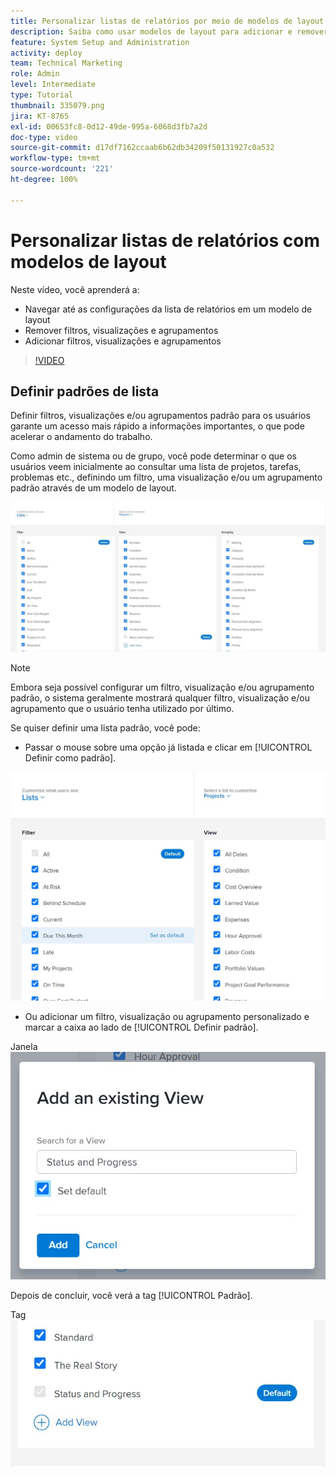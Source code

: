 ```yaml
---
title: Personalizar listas de relatórios por meio de modelos de layout
description: Saiba como usar modelos de layout para adicionar e remover filtros, visualizações e grupos das listas de relatórios.
feature: System Setup and Administration
activity: deploy
team: Technical Marketing
role: Admin
level: Intermediate
type: Tutorial
thumbnail: 335079.png
jira: KT-8765
exl-id: 00653fc8-0d12-49de-995a-6068d3fb7a2d
doc-type: video
source-git-commit: d17df7162ccaab6b62db34209f50131927c0a532
workflow-type: tm+mt
source-wordcount: '221'
ht-degree: 100%

---
```


# Personalizar listas de relatórios com modelos de layout

Neste vídeo, você aprenderá a:

* Navegar até as configurações da lista de relatórios em um modelo de layout
* Remover filtros, visualizações e agrupamentos
* Adicionar filtros, visualizações e agrupamentos

>[!VIDEO](https://video.tv.adobe.com/v/335079/?quality=12&learn=on&enablevpops)

## Definir padrões de lista

Definir filtros, visualizações e/ou agrupamentos padrão para os usuários garante um acesso mais rápido a informações importantes, o que pode acelerar o andamento do trabalho.

Como admin de sistema ou de grupo, você pode determinar o que os usuários veem inicialmente ao consultar uma lista de projetos, tarefas, problemas etc., definindo um filtro, uma visualização e/ou um agrupamento padrão através de um modelo de layout.

![Janela [!UICONTROL Listas] do modelo de layout](assets/admin-fund-layout-template-default-lists-1-1.JPG)

>[!NOTE]
>
>Embora seja possível configurar um filtro, visualização e/ou agrupamento padrão, o sistema geralmente mostrará qualquer filtro, visualização e/ou agrupamento que o usuário tenha utilizado por último.


Se quiser definir uma lista padrão, você pode:

* Passar o mouse sobre uma opção já listada e clicar em [!UICONTROL Definir como padrão].

![Janela [!UICONTROL Listas] do modelo de layout com a opção [!UICONTROL Definir como padrão] visível](assets/admin-fund-layout-template-default-lists-1-2.JPG)

* Ou adicionar um filtro, visualização ou agrupamento personalizado e marcar a caixa ao lado de [!UICONTROL Definir padrão].

Janela ![Adicionar uma visualização já existente](assets/admin-fund-layout-template-default-lists-1-3.JPG)

Depois de concluir, você verá a tag [!UICONTROL Padrão].

Tag ![[!UICONTROL Padrão] próxima à opção de lista](assets/admin-fund-layout-template-default-lists-1-4.JPG)
